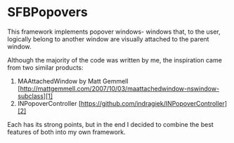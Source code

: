 SFBPopovers
===========

This framework implements popover windows- windows that, to the user, logically belong to another window are visually
attached to the parent window.

Although the majority of the code was written by me, the inspiration came from two similar products:

1. MAAttachedWindow by Matt Gemmell [http://mattgemmell.com/2007/10/03/maattachedwindow-nswindow-subclass][1]
2. INPopoverController [https://github.com/indragiek/INPopoverController][2]

Each has its strong points, but in the end I decided to combine the best features of both into my own framework.

  [1]: http://mattgemmell.com/2007/10/03/maattachedwindow-nswindow-subclass
  [2]: https://github.com/indragiek/INPopoverController
